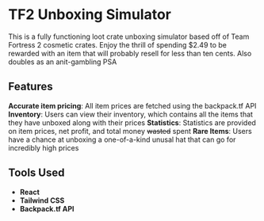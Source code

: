 # TF2 Unboxing Simulator

This is a fully functioning loot crate unboxing simulator based off of Team Fortress 2 cosmetic crates. Enjoy the thrill of spending $2.49 to be rewarded with an item that will probably resell for less than ten cents. Also doubles as an anit-gambling PSA

## Features
**Accurate item pricing**: All item prices are fetched using the backpack.tf API
**Inventory**: Users can view their inventory, which contains all the items that they have unboxed along with their prices
**Statistics**: Statistics are provided on item prices, net profit, and total money ~~wasted~~ spent
**Rare Items**: Users have a chance at unboxing a one-of-a-kind unusal hat that can go for incredibly high prices

## Tools Used

* **React**
* **Tailwind CSS**
* **Backpack.tf API**
